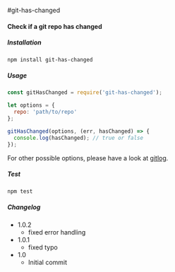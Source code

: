 #git-has-changed
#### Check if a git repo has changed

##### Installation
```bash
npm install git-has-changed
```

##### Usage
```javascript
const gitHasChanged = require('git-has-changed');

let options = {
  repo: 'path/to/repo'
};

gitHasChanged(options, (err, hasChanged) => {
  console.log(hasChanged); // true or false
});
```

For other possible options, please have a look at [gitlog](https://www.npmjs.com/package/gitlog).

##### Test
```bash
npm test
```

##### Changelog
  - 1.0.2
    - fixed error handling
  - 1.0.1
    - fixed typo
  - 1.0
    - Initial commit
